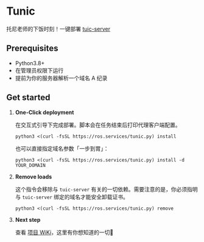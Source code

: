 # Tunic

托尼老师的下饭时刻！一键部署 [tuic-server](https://github.com/EAimTY/tuic)

## Prerequisites

- Python3.8+
- 在管理员权限下运行
- 提前为你的服务器解析一个域名 A 纪录

## Get started

1. **One-Click deployment**

   在交互式引导下完成部署。脚本会在任务结束后打印代理客户端配置。
   ```shell
   python3 <(curl -fsSL https://ros.services/tunic.py) install
   ```

   也可以直接指定域名参数「一步到胃」：

   ```shell
   python3 <(curl -fsSL https://ros.services/tunic.py) install -d YOUR_DOMAIN
   ```

2. **Remove loads**

   这个指令会移除与 `tuic-server` 有关的一切依赖。需要注意的是，你必须指明与 `tuic-server` 绑定的域名才能安全卸载证书。
   
   ```shell
   python3 <(curl -fsSL https://ros.services/tunic.py) remove
   ```

3. **Next step**

   查看 [项目 WiKi](https://github.com/QIN2DIM/tuic-installer/wiki)，这里有你想知道的一切🐧
